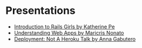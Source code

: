 # Presentations

<ul>
<li><a href="https://speakerdeck.com/katgironpe/rails-girls-manila" title="Introduction to Rails Girls" target="_blank">Introduction to Rails Girls by Katherine Pe</a></li>
<li><a href="http://maricrisnonato.com/presentations/understanding-web-apps.html" title="Understanding Web Apps" target="_blank">Understanding Web Apps by Maricris Nonato</a></li>
<li><a href="http://nerfling.chaosnet.org/presentations/rgm-deployment/" title="Deployment: Not A Heroku Talk by Anna Gabutero" target="_blank">Deployment: Not A Heroku Talk by Anna Gabutero</a></li>
</ul>
